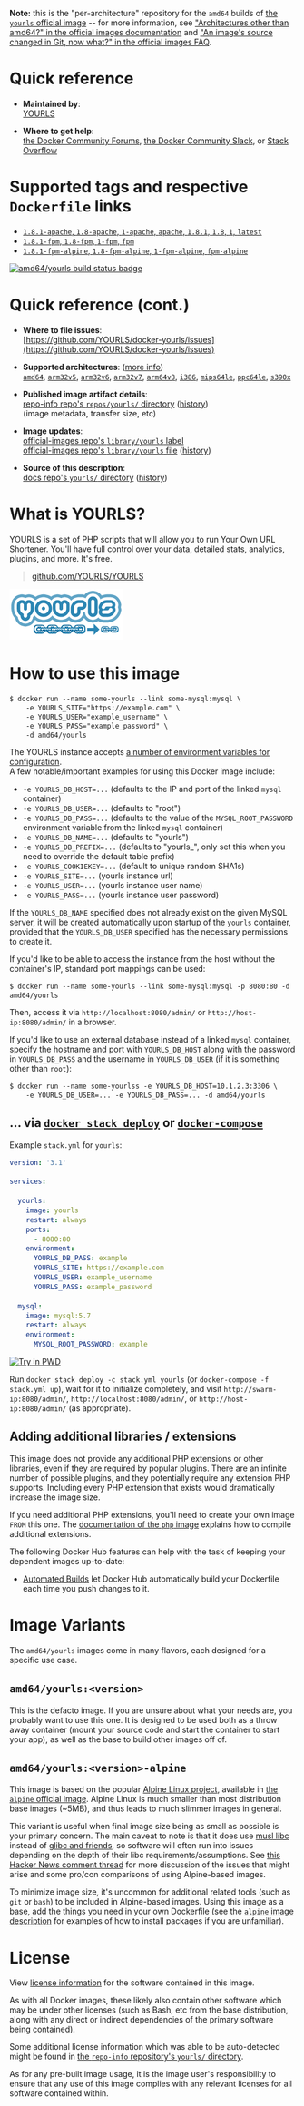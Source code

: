 <!--

********************************************************************************

WARNING:

    DO NOT EDIT "yourls/README.md"

    IT IS AUTO-GENERATED

    (from the other files in "yourls/" combined with a set of templates)

********************************************************************************

-->

**Note:** this is the "per-architecture" repository for the `amd64` builds of [the `yourls` official image](https://hub.docker.com/_/yourls) -- for more information, see ["Architectures other than amd64?" in the official images documentation](https://github.com/docker-library/official-images#architectures-other-than-amd64) and ["An image's source changed in Git, now what?" in the official images FAQ](https://github.com/docker-library/faq#an-images-source-changed-in-git-now-what).

# Quick reference

-	**Maintained by**:  
	[YOURLS](https://github.com/YOURLS/docker-yourls)

-	**Where to get help**:  
	[the Docker Community Forums](https://forums.docker.com/), [the Docker Community Slack](https://dockr.ly/slack), or [Stack Overflow](https://stackoverflow.com/search?tab=newest&q=docker)

# Supported tags and respective `Dockerfile` links

-	[`1.8.1-apache`, `1.8-apache`, `1-apache`, `apache`, `1.8.1`, `1.8`, `1`, `latest`](https://github.com/YOURLS/docker-yourls/blob/1b71609d96e6f242f2b19dec702c18d9803275c1/apache/Dockerfile)
-	[`1.8.1-fpm`, `1.8-fpm`, `1-fpm`, `fpm`](https://github.com/YOURLS/docker-yourls/blob/1b71609d96e6f242f2b19dec702c18d9803275c1/fpm/Dockerfile)
-	[`1.8.1-fpm-alpine`, `1.8-fpm-alpine`, `1-fpm-alpine`, `fpm-alpine`](https://github.com/YOURLS/docker-yourls/blob/1b71609d96e6f242f2b19dec702c18d9803275c1/fpm-alpine/Dockerfile)

[![amd64/yourls build status badge](https://img.shields.io/jenkins/s/https/doi-janky.infosiftr.net/job/multiarch/job/amd64/job/yourls.svg?label=amd64/yourls%20%20build%20job)](https://doi-janky.infosiftr.net/job/multiarch/job/amd64/job/yourls/)

# Quick reference (cont.)

-	**Where to file issues**:  
	[https://github.com/YOURLS/docker-yourls/issues](https://github.com/YOURLS/docker-yourls/issues)

-	**Supported architectures**: ([more info](https://github.com/docker-library/official-images#architectures-other-than-amd64))  
	[`amd64`](https://hub.docker.com/r/amd64/yourls/), [`arm32v5`](https://hub.docker.com/r/arm32v5/yourls/), [`arm32v6`](https://hub.docker.com/r/arm32v6/yourls/), [`arm32v7`](https://hub.docker.com/r/arm32v7/yourls/), [`arm64v8`](https://hub.docker.com/r/arm64v8/yourls/), [`i386`](https://hub.docker.com/r/i386/yourls/), [`mips64le`](https://hub.docker.com/r/mips64le/yourls/), [`ppc64le`](https://hub.docker.com/r/ppc64le/yourls/), [`s390x`](https://hub.docker.com/r/s390x/yourls/)

-	**Published image artifact details**:  
	[repo-info repo's `repos/yourls/` directory](https://github.com/docker-library/repo-info/blob/master/repos/yourls) ([history](https://github.com/docker-library/repo-info/commits/master/repos/yourls))  
	(image metadata, transfer size, etc)

-	**Image updates**:  
	[official-images repo's `library/yourls` label](https://github.com/docker-library/official-images/issues?q=label%3Alibrary%2Fyourls)  
	[official-images repo's `library/yourls` file](https://github.com/docker-library/official-images/blob/master/library/yourls) ([history](https://github.com/docker-library/official-images/commits/master/library/yourls))

-	**Source of this description**:  
	[docs repo's `yourls/` directory](https://github.com/docker-library/docs/tree/master/yourls) ([history](https://github.com/docker-library/docs/commits/master/yourls))

# What is YOURLS?

YOURLS is a set of PHP scripts that will allow you to run Your Own URL Shortener. You'll have full control over your data, detailed stats, analytics, plugins, and more. It's free.

> [github.com/YOURLS/YOURLS](https://github.com/YOURLS/YOURLS)

![logo](https://raw.githubusercontent.com/docker-library/docs/56798ba4051d863557e7e6256c452a9265745675/yourls/logo.png)

# How to use this image

```console
$ docker run --name some-yourls --link some-mysql:mysql \
    -e YOURLS_SITE="https://example.com" \
    -e YOURLS_USER="example_username" \
    -e YOURLS_PASS="example_password" \
    -d amd64/yourls
```

The YOURLS instance accepts [a number of environment variables for configuration](https://yourls.org/#Config).  
A few notable/important examples for using this Docker image include:

-	`-e YOURLS_DB_HOST=...` (defaults to the IP and port of the linked `mysql` container)
-	`-e YOURLS_DB_USER=...` (defaults to "root")
-	`-e YOURLS_DB_PASS=...` (defaults to the value of the `MYSQL_ROOT_PASSWORD` environment variable from the linked `mysql` container)
-	`-e YOURLS_DB_NAME=...` (defaults to "yourls")
-	`-e YOURLS_DB_PREFIX=...` (defaults to "yourls_", only set this when you need to override the default table prefix)
-	`-e YOURLS_COOKIEKEY=...` (default to unique random SHA1s)
-	`-e YOURLS_SITE=...` (yourls instance url)
-	`-e YOURLS_USER=...` (yourls instance user name)
-	`-e YOURLS_PASS=...` (yourls instance user password)

If the `YOURLS_DB_NAME` specified does not already exist on the given MySQL server, it will be created automatically upon startup of the `yourls` container, provided that the `YOURLS_DB_USER` specified has the necessary permissions to create it.

If you'd like to be able to access the instance from the host without the container's IP, standard port mappings can be used:

```console
$ docker run --name some-yourls --link some-mysql:mysql -p 8080:80 -d amd64/yourls
```

Then, access it via `http://localhost:8080/admin/` or `http://host-ip:8080/admin/` in a browser.

If you'd like to use an external database instead of a linked `mysql` container, specify the hostname and port with `YOURLS_DB_HOST` along with the password in `YOURLS_DB_PASS` and the username in `YOURLS_DB_USER` (if it is something other than `root`):

```console
$ docker run --name some-yourlss -e YOURLS_DB_HOST=10.1.2.3:3306 \
    -e YOURLS_DB_USER=... -e YOURLS_DB_PASS=... -d amd64/yourls
```

## ... via [`docker stack deploy`](https://docs.docker.com/engine/reference/commandline/stack_deploy/) or [`docker-compose`](https://github.com/docker/compose)

Example `stack.yml` for `yourls`:

```yaml
version: '3.1'

services:

  yourls:
    image: yourls
    restart: always
    ports:
      - 8080:80
    environment:
      YOURLS_DB_PASS: example
      YOURLS_SITE: https://example.com
      YOURLS_USER: example_username
      YOURLS_PASS: example_password

  mysql:
    image: mysql:5.7
    restart: always
    environment:
      MYSQL_ROOT_PASSWORD: example
```

[![Try in PWD](https://github.com/play-with-docker/stacks/raw/cff22438cb4195ace27f9b15784bbb497047afa7/assets/images/button.png)](http://play-with-docker.com?stack=https://raw.githubusercontent.com/docker-library/docs/be1a84b44ec3c028aa0ac5a9c8e413e43dfe05e4/yourls/stack.yml)

Run `docker stack deploy -c stack.yml yourls` (or `docker-compose -f stack.yml up`), wait for it to initialize completely, and visit `http://swarm-ip:8080/admin/`, `http://localhost:8080/admin/`, or `http://host-ip:8080/admin/` (as appropriate).

## Adding additional libraries / extensions

This image does not provide any additional PHP extensions or other libraries, even if they are required by popular plugins. There are an infinite number of possible plugins, and they potentially require any extension PHP supports. Including every PHP extension that exists would dramatically increase the image size.

If you need additional PHP extensions, you'll need to create your own image `FROM` this one. The [documentation of the `php` image](https://github.com/docker-library/docs/blob/master/php/README.md#how-to-install-more-php-extensions) explains how to compile additional extensions.

The following Docker Hub features can help with the task of keeping your dependent images up-to-date:

-	[Automated Builds](https://docs.docker.com/docker-hub/builds/) let Docker Hub automatically build your Dockerfile each time you push changes to it.

# Image Variants

The `amd64/yourls` images come in many flavors, each designed for a specific use case.

## `amd64/yourls:<version>`

This is the defacto image. If you are unsure about what your needs are, you probably want to use this one. It is designed to be used both as a throw away container (mount your source code and start the container to start your app), as well as the base to build other images off of.

## `amd64/yourls:<version>-alpine`

This image is based on the popular [Alpine Linux project](https://alpinelinux.org), available in [the `alpine` official image](https://hub.docker.com/_/alpine). Alpine Linux is much smaller than most distribution base images (~5MB), and thus leads to much slimmer images in general.

This variant is useful when final image size being as small as possible is your primary concern. The main caveat to note is that it does use [musl libc](https://musl.libc.org) instead of [glibc and friends](https://www.etalabs.net/compare_libcs.html), so software will often run into issues depending on the depth of their libc requirements/assumptions. See [this Hacker News comment thread](https://news.ycombinator.com/item?id=10782897) for more discussion of the issues that might arise and some pro/con comparisons of using Alpine-based images.

To minimize image size, it's uncommon for additional related tools (such as `git` or `bash`) to be included in Alpine-based images. Using this image as a base, add the things you need in your own Dockerfile (see the [`alpine` image description](https://hub.docker.com/_/alpine/) for examples of how to install packages if you are unfamiliar).

# License

View [license information](https://github.com/YOURLS/YOURLS/blob/master/LICENSE) for the software contained in this image.

As with all Docker images, these likely also contain other software which may be under other licenses (such as Bash, etc from the base distribution, along with any direct or indirect dependencies of the primary software being contained).

Some additional license information which was able to be auto-detected might be found in [the `repo-info` repository's `yourls/` directory](https://github.com/docker-library/repo-info/tree/master/repos/yourls).

As for any pre-built image usage, it is the image user's responsibility to ensure that any use of this image complies with any relevant licenses for all software contained within.
